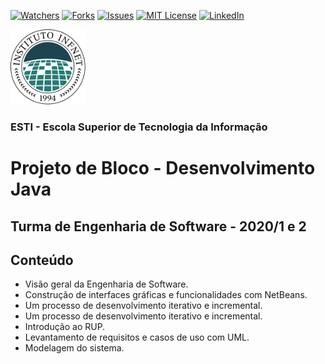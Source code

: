 [![Watchers][watchers-shield]][watchers-url]
[![Forks][forks-shield]][forks-url]
[![Issues][issues-shield]][issues-url]
[![MIT License][license-shield]][license-url]
[![LinkedIn][linkedin-shield]][linkedin-url]

![Logo do Infnet](imagens/logo.png)
### ESTI - Escola Superior de Tecnologia da Informação

# Projeto de Bloco - Desenvolvimento Java
## Turma de Engenharia de Software - 2020/1 e 2

## Conteúdo
* Visão geral da Engenharia de Software.
* Construção de interfaces gráficas e funcionalidades com NetBeans.
* Um processo de desenvolvimento iterativo e incremental.
* Um processo de desenvolvimento iterativo e incremental.
* Introdução ao RUP.
* Levantamento de requisitos e casos de uso com UML.
* Modelagem do sistema.

[forks-shield]: https://img.shields.io/github/forks/armeniocardoso/20GRPEDS01BDJ501
[forks-url]: https://github.com/armeniocardoso/20GRPEDS01BDJ501/forks

[watchers-shield]: https://img.shields.io/github/watchers/armeniocardoso/20GRPEDS01BDJ501
[watchers-url]: https://github.com/armeniocardoso/20GRPEDS01BDJ501/watchers

[issues-shield]: https://img.shields.io/github/issues/armeniocardoso/20GRPEDS01BDJ501
[issues-url]: https://github.com/armeniocardoso/20GRPEDS01BDJ501/issues

[license-shield]: https://img.shields.io/github/license/armeniocardoso/20GRPEDS01BDJ501
[license-url]: https://github.com/armeniocardoso/20GRPEDS01BDJ501/blob/master/LICENSE.txt

[linkedin-shield]: https://img.shields.io/badge/-LinkedIn-black.svg?style=flat-square&logo=linkedin&colorB=555
[linkedin-url]: https://linkedin.com/in/armeniocardoso
